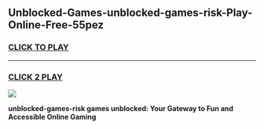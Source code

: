 
## Unblocked-Games-unblocked-games-risk-Play-Online-Free-55pez
<h3>
<a href="https://premium76.site?title=unblocked-games-risk&ref=26A">CLICK TO PLAY</a></h3>
<hr>

<h3>
<a href="https://premium76.site?title=unblocked-games-risk&ref=26A">CLICK 2 PLAY</a>
  
</h3>

<a href="https://premium76.site?title=unblocked-games-risk&ref=26A"><img src="https://clearcache.store/games.png"></a>


**unblocked-games-risk games unblocked: Your Gateway to Fun and Accessible Online Gaming**
